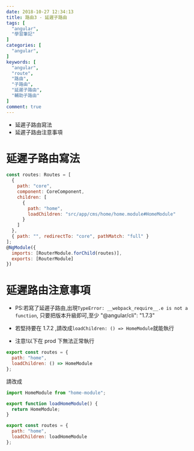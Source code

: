 ```yaml
---
date: 2018-10-27 12:34:13
title: 路由3 - 延遲子路由
tags: [
  "angular",
  "學習筆記"
]
categories: [
  "angular",
]
keywords: [
  "angular",
  "route",
  "路由",
  "子路由",
  "延遲子路由",
  "輔助子路由"
]
comment: true
---
```


- 延遲子路由寫法
- 延遲子路由注意事項

<!--more-->

# 延遲子路由寫法

```js
const routes: Routes = [
  {
    path: "core",
    component: CoreComponent,
    children: [
      {
        path: "home",
        loadChildren: "src/app/cms/home/home.module#HomeModule"
      }
    ]
  },
  { path: "", redirectTo: "core", pathMatch: "full" }
];
@NgModule({
  imports: [RouterModule.forChild(routes)],
  exports: [RouterModule]
})
```

# 延遲路由注意事項

- PS:若寫了延遲子路由,出現`TypeError: __webpack_require__.e is not a function`,
  只要把版本升級即可,至少 "@angular/cli": "1.7.3"

- 若堅持要在 1.7.2 ,請改成`loadChildren: () => HomeModule`就能執行

- 注意!以下在 prod 下無法正常執行

```js
export const routes = {
  path: "home",
  loadChildren: () => HomeModule
};
```

請改成

```js
import HomeModule from "home-module";

export function loadHomeModule() {
  return HomeModule;
}

export const routes = {
  path: "home",
  loadChildren: loadHomeModule
};
```
